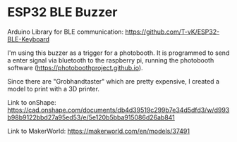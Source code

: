 # ESP32 BLE Buzzer

Arduino Library for BLE communication: https://github.com/T-vK/ESP32-BLE-Keyboard

I'm using this buzzer as a trigger for a photobooth. It is programmed to send a enter signal via bluetooth to the raspberry pi, running the photobooth software (https://photoboothproject.github.io).

Since there are "Grobhandtaster" which are pretty expensive, I created a model to print with a 3D printer.

Link to onShape: https://cad.onshape.com/documents/db4d39519c299b7e34d5dfd3/w/d993b98b9122bbd27a95ed53/e/5e120b5bba915086d26ab841

Link to MakerWorld: https://makerworld.com/en/models/37491
